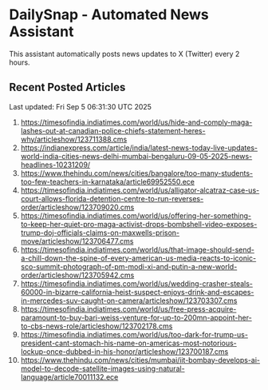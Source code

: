 # DailySnap - Automated News Assistant

This assistant automatically posts news updates to X (Twitter) every 2 hours.

## Recent Posted Articles

Last updated: Fri Sep  5 06:31:30 UTC 2025

1. https://timesofindia.indiatimes.com/world/us/hide-and-comply-maga-lashes-out-at-canadian-police-chiefs-statement-heres-why/articleshow/123711388.cms
2. https://indianexpress.com/article/india/latest-news-today-live-updates-world-india-cities-news-delhi-mumbai-bengaluru-09-05-2025-news-headlines-10231209/
3. https://www.thehindu.com/news/cities/bangalore/too-many-students-too-few-teachers-in-karnataka/article69952550.ece
4. https://timesofindia.indiatimes.com/world/us/alligator-alcatraz-case-us-court-allows-florida-detention-centre-to-run-reverses-order/articleshow/123709020.cms
5. https://timesofindia.indiatimes.com/world/us/offering-her-something-to-keep-her-quiet-pro-maga-activist-drops-bombshell-video-exposes-trump-doj-officials-claims-on-maxwells-prison-move/articleshow/123706477.cms
6. https://timesofindia.indiatimes.com/world/us/that-image-should-send-a-chill-down-the-spine-of-every-american-us-media-reacts-to-iconic-sco-summit-photograph-of-pm-modi-xi-and-putin-a-new-world-order/articleshow/123705942.cms
7. https://timesofindia.indiatimes.com/world/us/wedding-crasher-steals-60000-in-bizarre-california-heist-suspect-enjoys-drink-and-escapes-in-mercedes-suv-caught-on-camera/articleshow/123703307.cms
8. https://timesofindia.indiatimes.com/world/us/free-press-acquire-paramount-to-buy-bari-weiss-venture-for-up-to-200mn-appoint-her-to-cbs-news-role/articleshow/123702178.cms
9. https://timesofindia.indiatimes.com/world/us/too-dark-for-trump-us-president-cant-stomach-his-name-on-americas-most-notorious-lockup-once-dubbed-in-his-honor/articleshow/123700187.cms
10. https://www.thehindu.com/news/cities/mumbai/iit-bombay-develops-ai-model-to-decode-satellite-images-using-natural-language/article70011132.ece
